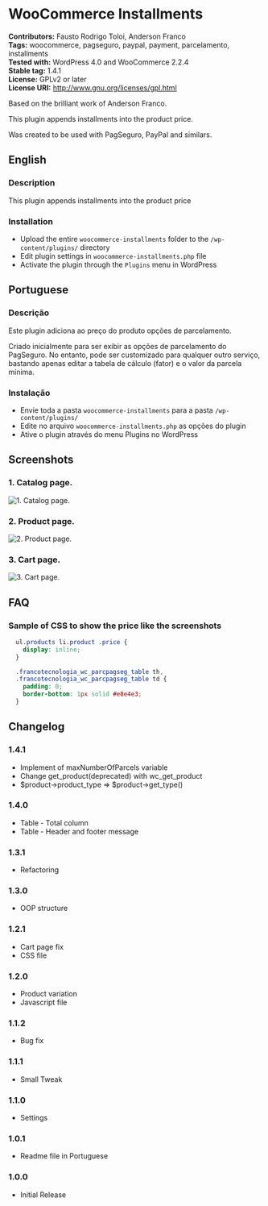 # WooCommerce Installments #

**Contributors:** Fausto Rodrigo Toloi, Anderson Franco  
**Tags:** woocommerce, pagseguro, paypal, payment, parcelamento, installments  
**Tested with:** WordPress 4.0 and WooCommerce 2.2.4  
**Stable tag:** 1.4.1  
**License:** GPLv2 or later  
**License URI:** http://www.gnu.org/licenses/gpl.html  

Based on the brilliant work of Anderson Franco.

This plugin appends installments into the product price.

Was created to be used with PagSeguro, PayPal and similars.

## English ##

### Description ###

This plugin appends installments into the product price

### Installation ###

* Upload the entire `woocommerce-installments` folder to the `/wp-content/plugins/` directory
* Edit plugin settings in `woocommerce-installments.php` file
* Activate the plugin through the `Plugins` menu in WordPress

## Portuguese ##

### Descri&ccedil;&atilde;o ###

Este plugin adiciona ao preço do produto opções de parcelamento.

Criado inicialmente para ser exibir as opções de parcelamento do PagSeguro. No entanto, pode ser customizado para qualquer outro serviço, bastando apenas editar a tabela de cálculo (fator) e o valor da parcela mínima.

### Instala&ccedil;&atilde;o ###

* Envie toda a pasta `woocommerce-installments` para a pasta `/wp-content/plugins/`
* Edite no arquivo `woocommerce-installments.php` as opções do plugin
* Ative o plugin através do menu Plugins no WordPress

## Screenshots ##

### 1. Catalog page. ###
![1. Catalog page.](http://andersonfranco.github.io/images/woocommerce-installments/catalog.png)

### 2. Product page. ###
![2. Product page.](http://andersonfranco.github.io/images/woocommerce-installments/product.png)

### 3. Cart page. ###
![3. Cart page.](http://andersonfranco.github.io/images/woocommerce-installments/cart.png)

## FAQ ##

### Sample of CSS to show the price like the screenshots ###

```css
  ul.products li.product .price {
    display: inline;
  }

  .francotecnologia_wc_parcpagseg_table th,
  .francotecnologia_wc_parcpagseg_table td {
    padding: 0;
    border-bottom: 1px solid #e8e4e3;
  }
```

## Changelog ##

### 1.4.1 ###
* Implement of maxNumberOfParcels variable
* Change get_product(deprecated) with wc_get_product
* $product->product_type => $product->get_type()

### 1.4.0 ###

* Table - Total column
* Table - Header and footer message

### 1.3.1 ###

* Refactoring

### 1.3.0 ###

* OOP structure

### 1.2.1 ###

* Cart page fix
* CSS file

### 1.2.0 ###

* Product variation
* Javascript file

### 1.1.2 ###

* Bug fix

### 1.1.1 ###

* Small Tweak

### 1.1.0 ###

* Settings

### 1.0.1 ###

* Readme file in Portuguese

### 1.0.0 ###

* Initial Release
